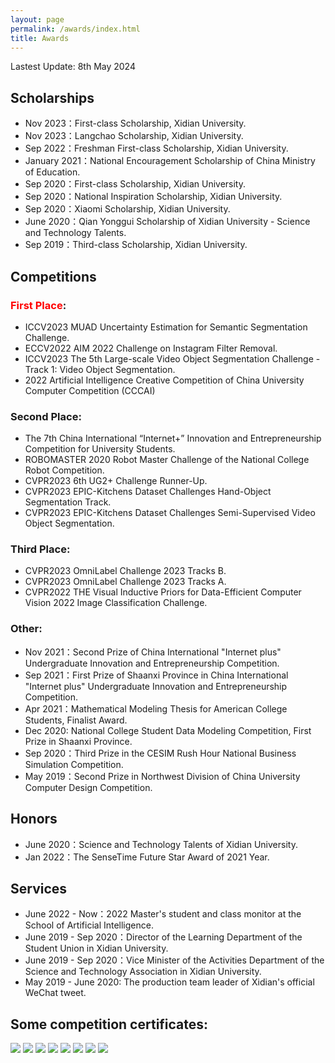 ```yaml
---
layout: page
permalink: /awards/index.html
title: Awards
---
```


<!-- Lastest Update: 27th Aug 2023 &nbsp; [中文版本 (Chinese Version)](https://caihanlin.com/file/awards-zh/) -->
Lastest Update: 8th May 2024

## Scholarships

- Nov 2023：First-class Scholarship, Xidian University.
- Nov 2023：Langchao Scholarship, Xidian University.
- Sep 2022：Freshman First-class Scholarship, Xidian University.
- January 2021：National Encouragement Scholarship of China Ministry of Education.
- Sep 2020：First-class Scholarship, Xidian University.
- Sep 2020：National Inspiration Scholarship, Xidian University.
- Sep 2020：Xiaomi Scholarship, Xidian University.
- June 2020：Qian Yonggui Scholarship of Xidian University - Science and Technology Talents.
- Sep 2019：Third-class Scholarship, Xidian University.

## Competitions

### **<font color='red'>First Place</font>**:
- ICCV2023 MUAD Uncertainty Estimation for Semantic Segmentation Challenge.
- ECCV2022 AIM 2022 Challenge on Instagram Filter Removal.
- ICCV2023 The 5th Large-scale Video Object Segmentation Challenge - Track 1: Video Object Segmentation.
- 2022 Artificial Intelligence Creative Competition of China University Computer Competition (CCCAI)

### Second Place:
- The 7th China International “Internet+” Innovation and Entrepreneurship Competition for University Students.
- ROBOMASTER 2020 Robot Master Challenge of the National College Robot Competition.
- CVPR2023 6th UG2+ Challenge Runner-Up.
- CVPR2023 EPIC-Kitchens Dataset Challenges Hand-Object Segmentation Track.
- CVPR2023 EPIC-Kitchens Dataset Challenges Semi-Supervised Video Object Segmentation.

### Third Place:
- CVPR2023 OmniLabel Challenge 2023 Tracks B.
- CVPR2023 OmniLabel Challenge 2023 Tracks A.
- CVPR2022 THE Visual Inductive Priors for Data-Efficient Computer Vision 2022 Image Classification Challenge.

### Other:

- Nov 2021：Second Prize of China International "Internet plus" Undergraduate Innovation and Entrepreneurship Competition.
- Sep 2021：First Prize of Shaanxi Province in China International "Internet plus" Undergraduate Innovation and Entrepreneurship Competition.
- Apr 2021：Mathematical Modeling Thesis for American College Students, Finalist Award.
- Dec 2020: National College Student Data Modeling Competition, First Prize in Shaanxi Province.
- Sep 2020：Third Prize in the CESIM Rush Hour National Business Simulation Competition.
- May 2019：Second Prize in Northwest Division of China University Computer Design Competition.

## Honors

- June 2020：Science and Technology Talents of Xidian University.
- Jan 2022：The SenseTime Future Star Award of 2021 Year.

## Services

- June 2022 - Now：2022 Master's student and class monitor at the School of Artificial Intelligence.
- June 2019 - Sep 2020：Director of the Learning Department of the Student Union in Xidian University.
- June 2019 - Sep 2020：Vice Minister of the Activities Department of the Science and Technology Association in Xidian University.
- May 2019 - June 2020: The production team leader of Xidian's official WeChat tweet.

## Some competition certificates:
<img src="/images/iccv20231.jpg">

<img src="/images/SenseTimeFutureStar.jpg">

<img src="/images/AIM_cerificates.png">

<img src="/images/MUAD_certificate.png">

<img src="/images/Epic_certificate.png">

<img src="/images/CCCCAI.png">

<img src="/images/Internet+.jpg">

<img src="/images/RM.jpg">

